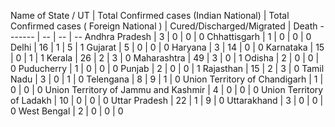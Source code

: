 Name of State / UT | Total Confirmed cases (Indian National) | Total Confirmed cases ( Foreign National ) | Cured/Discharged/Migrated | Death
------- | -- | -- | --
Andhra Pradesh | 3 | 0 | 0 | 0
Chhattisgarh | 1 | 0 | 0 | 0
Delhi | 16 | 1 | 5 | 1
Gujarat | 5 | 0 | 0 | 0
Haryana | 3 | 14 | 0 | 0
Karnataka | 15 | 0 | 1 | 1
Kerala | 26 | 2 | 3 | 0
Maharashtra | 49 | 3 | 0 | 1
Odisha | 2 | 0 | 0 | 0
Puducherry | 1 | 0 | 0 | 0
Punjab | 2 | 0 | 0 | 1
Rajasthan | 15 | 2 | 3 | 0
Tamil Nadu | 3 | 0 | 1 | 0
Telengana | 8 | 9 | 1 | 0
Union Territory of Chandigarh | 1 | 0 | 0 | 0
Union Territory of Jammu and Kashmir | 4 | 0 | 0 | 0
Union Territory of Ladakh | 10 | 0 | 0 | 0
Uttar Pradesh | 22 | 1 | 9 | 0
Uttarakhand | 3 | 0 | 0 | 0
West Bengal | 2 | 0 | 0 | 0
